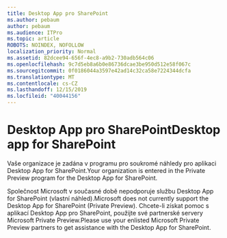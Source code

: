 ```yaml
---
title: Desktop App pro SharePoint
ms.author: pebaum
author: pebaum
ms.audience: ITPro
ms.topic: article
ROBOTS: NOINDEX, NOFOLLOW
localization_priority: Normal
ms.assetid: 82dcee94-656f-4ec8-a9b2-730adb564c06
ms.openlocfilehash: 9c7d5eb8a6b0e86736dcae3be950d512e58f067c
ms.sourcegitcommit: 0f0186044a3597e42ad14c32ca58e7224344dcfa
ms.translationtype: MT
ms.contentlocale: cs-CZ
ms.lasthandoff: 12/15/2019
ms.locfileid: "40044156"
---
```

# <a name="desktop-app-for-sharepoint"></a><span data-ttu-id="fb8da-102">Desktop App pro SharePoint</span><span class="sxs-lookup"><span data-stu-id="fb8da-102">Desktop app for SharePoint</span></span>

<span data-ttu-id="fb8da-103">Vaše organizace je zadána v programu pro soukromé náhledy pro aplikaci Desktop App for SharePoint.</span><span class="sxs-lookup"><span data-stu-id="fb8da-103">Your organization is entered in the Private Preview program for the Desktop App for SharePoint.</span></span>

<span data-ttu-id="fb8da-104">Společnost Microsoft v současné době nepodporuje službu Desktop App for SharePoint (vlastní náhled).</span><span class="sxs-lookup"><span data-stu-id="fb8da-104">Microsoft does not currently support the Desktop App for SharePoint (Private Preview).</span></span> <span data-ttu-id="fb8da-105">Chcete-li získat pomoc s aplikací Desktop App pro SharePoint, použijte své partnerské servery Microsoft Private Preview.</span><span class="sxs-lookup"><span data-stu-id="fb8da-105">Please use your enlisted Microsoft Private Preview partners to get assistance with the Desktop App for SharePoint.</span></span>


